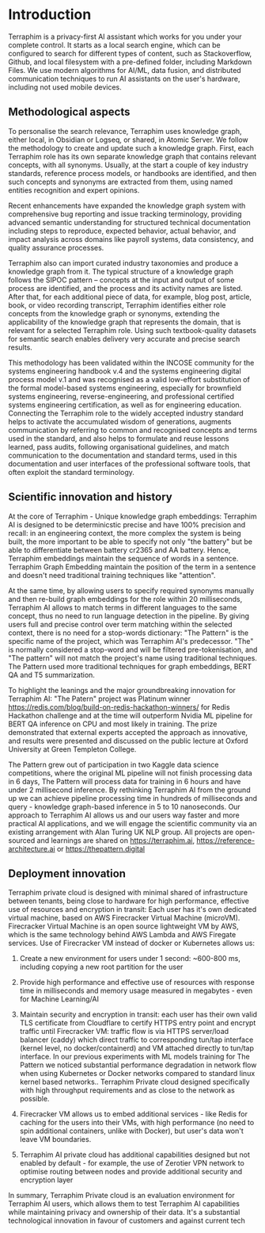 # Introduction

Terraphim is a privacy-first AI assistant which works for you under your complete control. It starts as a local search engine, which can be configured to search for different types of content, such as Stackoverflow, Github, and local filesystem with a pre-defined folder, including Markdown Files. We use modern algorithms for AI/ML, data fusion, and distributed communication techniques to run AI assistants on the user's hardware, including not used mobile devices.

## Methodological aspects


To personalise the search relevance, Terraphim uses knowledge graph, either local, in Obsidian or Logseq, or shared, in Atomic Server. We follow the methodology to create and update such a knowledge graph. First, each Terraphim role has its own separate knowledge graph that contains relevant concepts, with all synonyms. Usually, at the start a couple of key industry standards, reference process models, or handbooks are identified, and then such concepts and synonyms are extracted from them, using named entities recognition and expert opinions.

Recent enhancements have expanded the knowledge graph system with comprehensive bug reporting and issue tracking terminology, providing advanced semantic understanding for structured technical documentation including steps to reproduce, expected behavior, actual behavior, and impact analysis across domains like payroll systems, data consistency, and quality assurance processes.

Terraphim also can import curated industry taxonomies and produce a knowledge graph from it. The typical structure of a knowledge graph follows the SIPOC pattern – concepts at the input and output of some process are identified, and the process and its activity names are listed. After that, for each additional piece of data, for example, blog post, article, book, or video recording transcript, Terraphim identifies either role concepts from the knowledge graph or synonyms, extending the applicability of the knowledge graph that represents the domain, that is relevant for a selected Terraphim role. Using such textbook-quality datasets for semantic search enables delivery very accurate and precise search results.

This methodology has been validated within the INCOSE community for the systems engineering handbook v.4 and the systems engineering digital process model v.1 and was recognised as a valid low-effort substitution of the formal model-based systems engineering, especially for brownfield systems engineering, reverse-engineering, and professional certified systems engineering certification, as well as for engineering education. Connecting the Terraphim role to the widely accepted industry standard helps to activate the accumulated wisdom of generations, augments communication by referring to common and recognised concepts and terms used in the standard, and also helps to formulate and reuse lessons learned, pass audits, following organisational guidelines, and match communication to the documentation and standard terms, used in this documentation and user interfaces of the professional software tools, that often exploit the standard terminology.


## Scientific innovation and history


At the core of Terraphim - Unique knowledge graph embeddings: Terraphim AI is designed to be determinicstic precise and have 100% precision and recall: in an engineering context, the more complex the system is being built, the more important to be able to specify not only "the battery" but be able to differentiate between battery cr2365 and AA battery. Hence, Terraphim embeddings maintain the sequence of words in a sentence. Terraphim Graph Embedding maintain the position of the term in a sentence and doesn't need traditional training techniques like "attention".

At the same time, by allowing users to specify required synonyms manually and then re-build graph embeddings for the role within 20 milliseconds, Terraphim AI allows to match terms in different languages to the same concept, thus no need to run language detection in the pipeline. By giving users full and precise control over term matching within the selected context, there is no need for a stop-words dictionary: "The Pattern" is the specific name of the project, which was Terraphim AI's predecessor. "The" is normally considered a stop-word and will be filtered pre-tokenisation, and "The pattern" will not match the project's name using traditional techniques. The Pattern used more traditional techniques for graph embeddings, BERT QA and T5 summarization.

To highlight the leanings and the major groundbreaking innovation for Terraphim AI: "The Patern" project was Platinum winner https://redis.com/blog/build-on-redis-hackathon-winners/ for Redis Hackathon challenge and at the time will outperform Nvidia ML pipeline for BERT QA inference on CPU and most likely in training. The prize demonstrated that external experts accepted the approach as innovative, and results were presented and discussed on the public lecture at Oxford University at Green Templeton College.

The Pattern grew out of participation in two Kaggle data science competitions, where the original ML pipeline will not finish processing data in 6 days, The Pattern will process data for training in 6 hours and have under 2 millisecond inference. By rethinking Terraphim AI from the ground up we can achieve pipeline processing time in hundreds of milliseconds and query - knowledge graph-based inference in 5 to 10 nanoseconds. Our approach to Terraphim AI allows us and our users way faster and more practical AI applications, and we will engage the scientific community via an existing arrangement with Alan Turing UK NLP group. All projects are open-sourced and learnings are shared on https://terraphim.ai, https://reference-architecture.ai or https://thepattern.digital


## Deployment innovation


Terraphim private cloud is designed with minimal shared of infrastructure between tenants, being close to hardware for high performance, effective use of resources and encryption in transit:
Each user has it's own dedicated virtual machine, based on AWS Firecracker Virtual Machine (microVM). Firecracker Virtual Machine is an open source lightweight VM by AWS, which is the same technology behind AWS Lambda and AWS Firegate services. Use of Firecracker VM instead of docker or Kubernetes allows us:

1) Create a new environment for users under 1 second: ~600-800 ms, including copying a new root partition for the user

2) Provide high performance and effective use of resources with response time in milliseconds and memory usage measured in megabytes - even for Machine Learning/AI

3) Maintain security and encryption in transit: each user has their own valid TLS certificate from Cloudflare to certify HTTPS entry point and encrypt traffic until Firecracker VM: traffic flow is via HTTPS server/load balancer (caddy) which direct traffic to corresponding tun/tap interface (kernel level, no docker/containerd) and VM attached directly to tun/tap interface. In our previous experiments with ML models training for The Pattern we noticed substantial performance degradation in network flow when using Kubernetes or Docker networks compared to standard linux kernel based networks.. Terraphim Private cloud designed specifically with high throughput requirements and as close to the network as possible.

4) Firecracker VM allows us to embed additional services - like Redis for caching for the users into their VMs, with high performance (no need to spin additional containers, unlike with Docker), but user's data won't leave VM boundaries.

5) Terraphim AI private cloud has additional capabilities designed but not enabled by default - for example, the use of Zerotier VPN network to optimise routing between nodes and provide additional security and encryption layer

In summary, Terraphim Private cloud is an evaluation environment for Terraphim AI users, which allows them to test Terraphim AI capabilities while maintaining privacy and ownership of their data. It's a substantial technological innovation in favour of customers and against current tech
